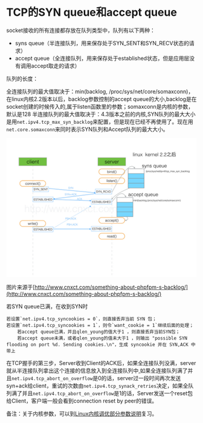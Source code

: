 # TCP的SYN queue和accept queue #


socket接收的所有连接都存放在队列类型中，队列有以下两种：

- syns queue（半连接队列，用来保存处于SYN_SENT和SYN_RECV状态的请求）
- accept queue（全连接队列，用来保存处于established状态，但是应用层没有调用accept取走的请求）

队列的长度：

全连接队列的最大值取决于：min(backlog, /proc/sys/net/core/somaxconn)，在linux内核2.2版本以后，backlog参数控制的accept queue的大小,backlog是在socket创建的时候传入的,属于listen函数里的参数；somaxconn是内核的参数，默认是128
半连接队列的最大值取决于：4.3版本之前的内核,SYN队列的最大大小是用`net.ipv4.tcp_max_syn_backlog`来配置，但是现在已经不再使用了。现在用`net.core.somaxconn`来同时表示SYN队列和Accept队列的最大大小。

![sync-queue-and-accept-queue](img/tcp-queue.jpg)

图片来源于[http://www.cnxct.com/something-about-phpfpm-s-backlog/](http://www.cnxct.com/something-about-phpfpm-s-backlog/)

若SYN queue已满，在收到SYN时

	若设置`net.ipv4.tcp_syncookies = 0`，则直接丢弃当前 SYN 包；
	若设置`net.ipv4.tcp_syncookies = 1`，则令`want_cookie = 1`继续后面的处理；
		若accept queue已满，并且qlen_young的值大于1 ，则直接丢弃当前SYN包；
		若accept queue未满，或者qlen_young的值未大于1 ，则输出 "possible SYN flooding on port %d. Sending cookies.\n"，生成 syncookie 并在 SYN,ACK 中带上

在TCP握手的第三步，Server收到Client的ACK后，如果全连接队列没满，server就从半连接队列拿出这个连接的信息放入到全连接队列中,如果全连接队列满了并且`net.ipv4.tcp_abort_on_overflow`是0的话，server过一段时间再次发送syn+ack给client，重试的次数由`net.ipv4.tcp_synack_retries`决定，如果全队列满了并且`net.ipv4.tcp_abort_on_overflow`是1的话，Server发送一个reset包给Client，客户端一般会看到connection reset by peer的错误。

备注：关于内核参数，可以到[Linux内核调优部分参数说明](https://github.com/SecurityNeo/ReadingNotes/blob/master/Linux/%E6%80%A7%E8%83%BD/Linux%E5%86%85%E6%A0%B8%E8%B0%83%E4%BC%98%E9%83%A8%E5%88%86%E5%8F%82%E6%95%B0%E8%AF%B4%E6%98%8E.md)复习。

